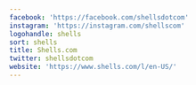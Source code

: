 ```yaml
---
facebook: 'https://facebook.com/shellsdotcom'
instagram: 'https://instagram.com/shellscom'
logohandle: shells
sort: shells
title: Shells.com
twitter: shellsdotcom
website: 'https://www.shells.com/l/en-US/'
---
```

